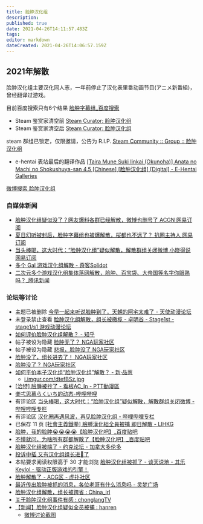 ```yaml
---
title: 脸肿汉化组
description: 
published: true
date: 2021-04-26T14:11:57.483Z
tags: 
editor: markdown
dateCreated: 2021-04-26T14:06:57.159Z
---
```


## 2021年解散

脸肿汉化组主要汉化同人志，一年前停止了汉化表里番动画节目(アニメ新番組)，曾经翻译过游戏。

目前百度搜索只有6个结果 [脸肿字幕组_百度搜索](https://archive.is/oUDij "https://www.baidu.com/s?ie=UTF-8&wd=脸肿字幕组")

+ Steam 鉴赏家清空前 [Steam Curator: 脸肿汉化组](https://web.archive.org/web/20180124112629/http://store.steampowered.com/curator/29330553-脸肿汉化组/)
+ Steam 鉴赏家清空后 [Steam Curator: 脸肿汉化组](https://web.archive.org/web/20210425163534/https://store.steampowered.com/curator/29330553-脸肿汉化组/)

steam 群组已锁定，仅限邀请，公告为 R.I.P. [Steam Community :: Group :: 脸肿汉化组](https://web.archive.org/web/20210425162802/https://steamcommunity.com/groups/Lianzhong)

+ e-hentai 表站最后的翻译作品 [[Taira Mune Suki Iinkai (Okunoha)] Anata no Machi no Shokushuya-san 4.5 [Chinese] [脸肿汉化组] [Digital] - E-Hentai Galleries](https://web.archive.org/web/20210425165133/https://e-hentai.org/g/1895876/f8c5a134e9/?hc=1 "https://archive.is/2AW60")

[微博搜索 脸肿汉化组](https://archive.is/qHefl "https://s.weibo.com/weibo?q=脸肿汉化组")

### 自媒体新闻

+ [脸肿汉化组疑似没了？网友爆料各群已经解散，微博也删号了 ACGN 网易订阅](https://archive.is/XNq0h "https://www.163.com/dy/article/G8EDB8SR0515AE1Q.html")
+ [夏日幻听被封后，脸肿字幕组也被爆解散，桜都也不远了？ 扒圈主持人 网易订阅](https://archive.is/3rWVJ "https://www.163.com/dy/article/G8FG4QQG0537TR1B.html")
+ [当头棒喝，这大时代：“脸肿汉化组”疑似解散，解散群组关闭微博 小晓得说 网易订阅](https://archive.is/t7WlM "https://www.163.com/dy/article/G8ENKHOV0535W8V4.html")
+ [多个 Gal 游戏汉化组解散 - 奇客Solidot](https://web.archive.org/web/20210516082015/https://www.solidot.org/story?sid=67634)
+ [二次元多个游戏汉化组集体落网解散，脸肿、百宝袋、大帝国等名字你眼熟吗？_腾讯新闻](https://web.archive.org/web/20210516081957/https://new.qq.com/omn/20210426/20210426A00MK800.html)

### 论坛等讨论

+ 主题已被删除 [今早一起来听说脸肿到了，天朝的阿宅太难了 - 天使动漫论坛](https://web.archive.org/web/20210426020838/https://www.tsdm39.net/forum.php?mod=viewthread&tid=1047075)
+ 未登录禁止查看 [脸肿汉化组解散，组长被橄榄 - 卓明谷 - Stage1st - stage1/s1 游戏动漫论坛](https://archive.is/NDMuB "https://bbs.saraba1st.com/2b/thread-2000914-1-1.html")
+ [如何评价脸肿汉化组解散？ - 知乎](https://archive.is/WOZ1u "https://www.zhihu.com/question/456412220")
+ 帖子被设为隐藏 [脸肿无了？ NGA玩家社区](https://archive.is/ImWuW "https://nga.178.com/read.php?tid=26472518")
+ 帖子被设为隐藏 [悲报，脸肿没了 NGA玩家社区](https://archive.is/Yr4xk "https://bbs.nga.cn/read.php?tid=26480804")
+ [脸肿没了，组长进去了！ NGA玩家社区](https://archive.is/vfydU "https://bbs.nga.cn/read.php?tid=26477133")
+ [脸肿没了？ NGA玩家社区](https://archive.is/FYTpc "https://bbs.nga.cn/read.php?tid=26485615")
+ [如何平价本子汉化组“脸肿汉化组”解散？ - 新·品葱](https://web.archive.org/web/20210425165701/https://pincong.rocks/question/38325)
  + [i.imgur.com/dtefBSz.jpg](https://web.archive.org/web/20210425162713/https://i.imgur.com/dtefBSz.jpg)
+ [[洽特] 臉腫被抄了 - 看板AC_In - PTT動漫區](https://web.archive.org/web/20210426023140if_/https://pttcomics.com/AC_In/1WXDS6a1)
+ [楽弌思慕らくいち的动态-哔哩哔哩](https://archive.is/MTcWc "https://t.bilibili.com/517518841634134435")
+ 有评论区 [当头棒喝，这大时代：“脸肿汉化组”疑似解散，解散群组关闭微博 - 哔哩哔哩专栏](https://archive.is/YFc8b "https://www.bilibili.com/read/cv11025972")
+ 有评论区 [汉化圈再遇风波，再见脸肿汉化组 - 哔哩哔哩专栏](https://archive.is/4Jasw "https://www.bilibili.com/read/cv11029090")
+ 已保存 11 页 [[社會主義鐵拳] 臉腫漢化組全員被捕 即日解散 - LIHKG](https://web.archive.org/web/20210426135341if_/https://lihkg.com/thread/2503839/page/1)
+ [脸肿，我的脸肿😭😭😭😭【脸肿汉化吧】_百度贴吧](https://archive.is/j0b0j "https://web.archive.org/web/20210426133639/https://tieba.baidu.com/p/7318774777")
+ [不懂就问，为啥所有群都解散了【脸肿汉化吧】_百度贴吧](https://web.archive.org/web/20210426133942/https://tieba.baidu.com/p/7318189757)
+ [脸肿汉化组被端了 - 约克论坛 - 加拿大多伦多](https://web.archive.org/web/20210426134002/http://forum.yorkbbs.ca/chat/5332541.aspx)
+ [投诉中插 又有汉化组组长进🍊了](https://web.archive.org/web/20210516082014/https://www.douban.com/group/topic/222858822/)
+ 本帖要求阅读权限高于 30 才能浏览 [脸肿汉化组被抓了 - 谈天说地 - 其乐 Keylol - 驱动正版游戏的引擎！](https://archive.is/xf34Y "https://keylol.com/t708249-1-1")
+ [脸肿解散了 - ACG区 - 虎扑社区](https://web.archive.org/web/20210516082147/https://bbs.hupu.com/42508388.html)
+ [最近传出脸肿被抓的消息，各位老哥有什么消息吗 - 灵梦广场](https://web.archive.org/web/20210516082023if_/https://acg.is/d/10031)
+ [脸肿汉化组解散，组长被跨省 : China_irl](https://web.archive.org/web/20210425162701/https://old.reddit.com/r/China_irl/comments/my03sr/脸肿汉化组解散组长被跨省/)
+ [关于脸肿汉化组事件有感 : chonglangTV](https://web.archive.org/web/20210426135716/https://old.reddit.com/r/chonglangTV/comments/myq26f/关于脸肿汉化组事件有感/)
+ [【新闻】脸肿汉化组疑似全员被捕 : hanren](https://web.archive.org/web/20210426135653/https://old.reddit.com/r/hanren/comments/my0694/新闻脸肿汉化组疑似全员被捕/)
  + [微博讨论截图](https://web.archive.org/web/20210426140555/https://preview.redd.it/ezfqbpwtr8v61.jpg?width=1077&format=pjpg&auto=webp&s=1def1777cdf9007f6b7ee824cdb03e4208536dbc)

